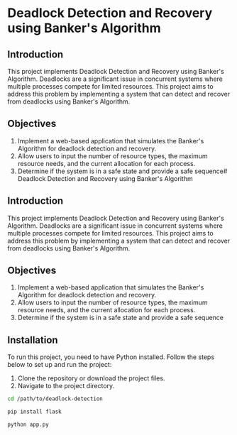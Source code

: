 # Deadlock Detection and Recovery using Banker's Algorithm

## Introduction

This project implements Deadlock Detection and Recovery using Banker's Algorithm. Deadlocks are a significant issue in concurrent systems where multiple processes compete for limited resources. This project aims to address this problem by implementing a system that can detect and recover from deadlocks using Banker's Algorithm.

## Objectives

1. Implement a web-based application that simulates the Banker's Algorithm for deadlock detection and recovery.
2. Allow users to input the number of resource types, the maximum resource needs, and the current allocation for each process.
3. Determine if the system is in a safe state and provide a safe sequence# Deadlock Detection and Recovery using Banker's Algorithm

## Introduction

This project implements Deadlock Detection and Recovery using Banker's Algorithm. Deadlocks are a significant issue in concurrent systems where multiple processes compete for limited resources. This project aims to address this problem by implementing a system that can detect and recover from deadlocks using Banker's Algorithm.

## Objectives

1. Implement a web-based application that simulates the Banker's Algorithm for deadlock detection and recovery.
2. Allow users to input the number of resource types, the maximum resource needs, and the current allocation for each process.
3. Determine if the system is in a safe state and provide a safe sequence

## Installation

To run this project, you need to have Python installed. Follow the steps below to set up and run the project:

1. Clone the repository or download the project files.
2. Navigate to the project directory.

```bash
cd /path/to/deadlock-detection

pip install flask

python app.py
